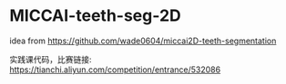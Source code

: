 # MICCAI-teeth-seg-2D

idea from https://github.com/wade0604/miccai2D-teeth-segmentation

实践课代码，比赛链接: https://tianchi.aliyun.com/competition/entrance/532086
